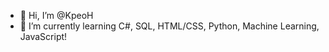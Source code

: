 - 👋 Hi, I’m @KpeoH
- 🌱 I’m currently learning C#, SQL, HTML/CSS, Python, Machine Learning, JavaScript!

<!---
KpeoH/KpeoH is a ✨ special ✨ repository because its `README.md` (this file) appears on your GitHub profile.
You can click the Preview link to take a look at your changes.
--->
